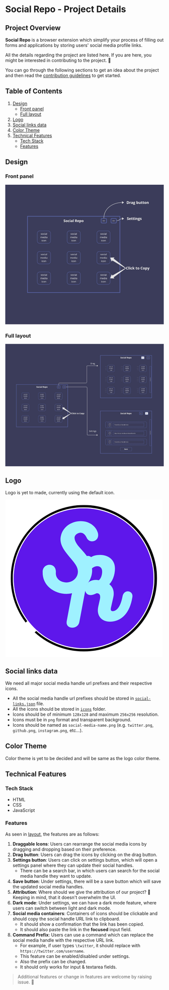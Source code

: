 # Social Repo - Project Details

## Project Overview

**Social Repo** is a browser extension which simplify your process of filling out forms and applications by storing users' social media profile links.

All the details regarding the project are listed here.
If you are here, you might be interested in contributing to the project. 🎉

You can go through the following sections to get an idea about the project and then read the [contribution guidelines](CONTRIBUTING) to get started.

## Table of Contents

1. [Design](#design)
    - [Front panel](#front-panel)
    - [Full layout](#full-layout)
2. [Logo](#logo)
3. [Social links data](#social-links-data)
4. [Color Theme](#color-theme)
5. [Technical Features](#technical-features)
    - [Tech Stack](#tech-stack)
    - [Features](#features)

## Design

### Front panel

![Front panel](../../design/Front%20Panel.jpg)

### Full layout

![Full layout](../../design/Social%20Repo.jpg)

## Logo

Logo is yet to made, currently using the default icon.

![Logo](../../src/assets/logo.png)

## Social links data

We need all major social media handle url prefixes and their respective icons.

-   All the social media handle url prefixes should be stored in [`social-links.json`](../../social-links.json) file.
-   All the icons should be stored in [`icons`](../../src/assets/logos/) folder.
-   Icons should be of minimum `128x128` and maximum `256x256` resolution.
-   Icons must be in `png` format and transparent background.
-   Icons should be named as `social-media-name.png` (e.g. `twitter.png`, `github.png`, `instagram.png`, etc...).

## Color Theme

Color theme is yet to be decided and will be same as the logo color theme.

## Technical Features

### Tech Stack

-   HTML
-   CSS
-   JavaScript

### Features

As seen in [layout](#full-layout), the features are as follows:

1. **Draggable Icons**: Users can rearrange the social media icons by dragging and dropping based on their preference.
2. **Drag button**: Users can drag the icons by clicking on the drag button.
3. **Settings button**: Users can click on settings button, which will open a settings panel where they can update their social handles.
    - There can be a search bar, in which users can search for the social media handle they want to update.
4. **Save button**: Under settings, there will be a save button which will save the updated social media handles.
5. **Attribution**: Where should we give the attribution of our project? 🤔 Keeping in mind, that it doesn't overwhelm the UI.
6. **Dark mode**: Under settings, we can have a dark mode feature, where users can switch between light and dark mode.
7. **Social media containers**: Containers of icons should be clickable and should copy the social handle URL link to clipboard.
    - It should show a confirmation that the link has been copied.
    - It should also paste the link in the **focused** input field.
8. **Command Prefix**: Users can use a command which can replace the social media handle with the respective URL link.
    - For example, if user types `\twitter`, it should replace with `https://twitter.com/username`.
    - This feature can be enabled/disabled under settings.
    - Also the prefix can be changed.
    - It should only works for input & textarea fields.

> Additional features or change in features are welcome by raising issue. 🤗
